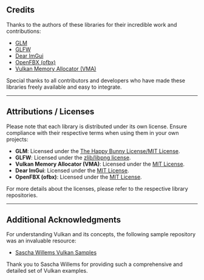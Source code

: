 ## Credits
Thanks to the authors of these libraries for their incredible work and contributions:  
- [GLM](https://github.com/g-truc/glm.git)  
- [GLFW](https://github.com/glfw/glfw)  
- [Dear ImGui](https://github.com/ocornut/imgui)  
- [OpenFBX (ofbx)](https://github.com/nem0/OpenFBX)  
- [Vulkan Memory Allocator (VMA)](https://github.com/GPUOpen-LibrariesAndSDKs/VulkanMemoryAllocator)  

Special thanks to all contributors and developers who have made these libraries freely available and easy to integrate.

---

## Attributions / Licenses
Please note that each library is distributed under its own license. Ensure compliance with their respective terms when using them in your own projects:  

- **GLM**: Licensed under the [The Happy Bunny License/MIT License](https://github.com/g-truc/glm/blob/master/copying.txt).  
- **GLFW**: Licensed under the [zlib/libpng license](https://github.com/glfw/glfw/blob/master/LICENSE.md).  
- **Vulkan Memory Allocator (VMA)**: Licensed under the [MIT License](https://github.com/GPUOpen-LibrariesAndSDKs/VulkanMemoryAllocator/blob/master/LICENSE.txt).  
- **Dear ImGui**: Licensed under the [MIT License](https://github.com/ocornut/imgui/blob/master/LICENSE.txt).  
- **OpenFBX (ofbx)**: Licensed under the [MIT License](https://github.com/nem0/OpenFBX/blob/master/LICENSE).  

For more details about the licenses, please refer to the respective library repositories.

---

## Additional Acknowledgments
For understanding Vulkan and its concepts, the following sample repository was an invaluable resource:  
- [Sascha Willems Vulkan Samples](https://github.com/SaschaWillems/Vulkan)  

Thank you to Sascha Willems for providing such a comprehensive and detailed set of Vulkan examples.
